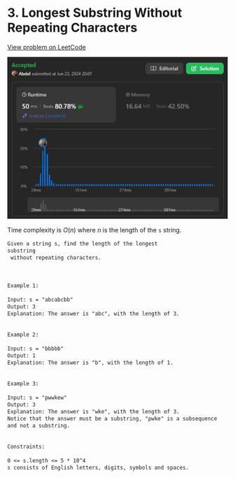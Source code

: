 # 3. Longest Substring Without Repeating Characters

[View problem on LeetCode](https://leetcode.com/problems/longest-substring-without-repeating-characters/)

![Submission](image.png)

Time complexity is $O(n)$ where $n$ is the length of the `s` string.

```
Given a string s, find the length of the longest
substring
 without repeating characters.



Example 1:

Input: s = "abcabcbb"
Output: 3
Explanation: The answer is "abc", with the length of 3.


Example 2:

Input: s = "bbbbb"
Output: 1
Explanation: The answer is "b", with the length of 1.


Example 3:

Input: s = "pwwkew"
Output: 3
Explanation: The answer is "wke", with the length of 3.
Notice that the answer must be a substring, "pwke" is a subsequence and not a substring.


Constraints:

0 <= s.length <= 5 * 10^4
s consists of English letters, digits, symbols and spaces.
```
